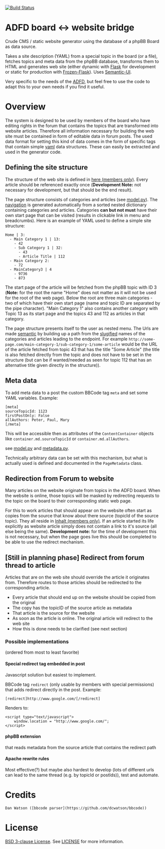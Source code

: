 [![Build Status](https://travis-ci.org/ADFD/adfd.svg)](https://travis-ci.org/ADFD/adfd)

# ADFD board <-> website bridge 

Crude CMS / static website generator using the database of a phpBB Board as data source. 

Takes a site description (YAML) from a special topic in the board (or a file), fetches topics and meta data from the phpBB database, transforms them to HTML and generates web site (either dynamic with [Flask](http://flask.pocoo.org/) for development or static for production with [Frozen-Flask](http://pythonhosted.org/Frozen-Flask/)). Uses [Semantic-UI](http://semantic-ui.com).

Very specific to the needs of the [ADFD](http://adfd.org), but feel free to use the code to adapt this to your own needs if you find it useful.

#  Overview

The system is designed to be used by members of the board who have editing rights in the forum that contains the topics that are transformed into website articles. Therefore all information necessary for building the web site must be contained in form of editable data in forum posts. The used data format for setting this kind of data comes in the form of specific tags that contain simple [yaml](http://www.yaml.org/) data structures. These can easily be extracted and used in the generator code.

## Defining the site structure

The structure of the web site is defined in [here (members only)](http://adfd.org/austausch/viewtopic.php?f=54&t=12109). Every article should be referenced exactly once (**Development Note:** not necessary for development, but that should be the end result). 

The page structure consists of categories and articles (see [model.py](adfd/model.py)). The [navigation](adfd/site/navigation.py) is generated automatically from a sorted nested dictionary containing categories and articles. Categories **can but not must** have their own start page that can be visited (results in clickable link in menu and breadcrumbs). Here is an example of YAML used to define a simple site structure:

    Home | 3:
      - Main Category 1 | 13:
        - 42
        - Sub Category 1 | 32:
          - 43
          - Article Title | 112
      - Main Category 2:
        - 72
      - MainCategory3 | 4
        - 9736
        - 873

The start page of the article will be fetched from the phpBB topic with ID 3 (**Note:** for the root the name "Home" does not matter as it will not be used for the root of the web page). Below the root are three main categories - two of which have their own start page (name and topic ID are separated by the pipe character). "Main Category 1" also contains another category with Topic 13 as its start page and the topics 43 and 112 as articles in that category.

The page structure presents itself to the user as nested menu. The Urls are made [semantic](https://en.wikipedia.org/wiki/Semantic_URL) by building up a path from the [slugified](https://en.wikipedia.org/wiki/Semantic_URL#Slug) names of the categories and articles leading to the endpoint. For example `http://some-page.com/main-category-1/sub-category-1/some-article` would be the URL of the article fetched from topic 43 that has the title "Some Article" (the title is also fetched directly from the topic and does not have to be set in the structure (but can be if wanted/needed as seen for topic 112 that has an alternative title given directly in the structure)).

## Meta data

To add meta data to a post the custom BBCode tag `meta` and set some YAML variables. Example:

    [meta]
    sourceTopicId: 1123
    firstPostOnly: False
    allAuthors: Peter, Paul, Mary
    [/meta]

This will be accessible then as attributes of the `ContentContainer` objects like `container.md.sourceTopicId` or `container.md.allAuthors`.

see [model.py](adfd/model.py) and [metadata.py](adfd/metadata.py).

Technically arbitrary data can be set with this mechanism, but what is actually used is defined and documented in the `PageMetadata` class.

## Redirection from Forum to website

Many articles on the website originate from topics in the ADFD board. When the website is online, those topics will be masked by redirecting requests to the topic on the board to their corresponding static web page. 

For this to work articles that should appear on the website often start as copies from the source that know about there source (topicId of the source topic). They all reside in [Inhalt (members only)](http://adfd.org/austausch/viewforum.php?f=54). If an article started its life explicitly as website article simply does not contain a link to it's source (all else being the same). **Development note:** for the time of development this is not necessary, but when the page goes live this should be completed to be able to use the redirect mechanism.


## [Still in planning phase] Redirect from forum thread to article

Articles that are on the web site should override the article it originates from. Therefore routes to those articles should be redirected to the corresponding article.

* Every article that should end up on the website should be copied from the original
* The copy has the topicID of the source article as metadata
* That article is the source for the website
* As soon as the article is online. The original article will redirect to the web site
* How this is done needs to be clarified (see next section)

### Possible implementations 

(ordered from most to least favorite)

#### Special redirect tag embedded in post

Javascript solution but easiest to implement.

BBCode tag `redirect` (only usable by members with special permissions) that adds redirect directly in the post. Example:

    [redirect]http://www.google.com/[/redirect]

Renders to: 
    
    <script type="text/javascript">
        window.location = "http://www.google.com/";
    </script>

#### phpBB extension 

that reads metadata from the source article that contains the redirect path

#### Apache rewrite rules

Most effective(?) but maybe also hardest to develop (lots of different urls can lead to the same thread (e.g. by topicId or postIds)), test and automate.

# Credits

    Dan Watson ([bbcode parser](https://github.com/dcwatson/bbcode))

# License

[BSD 3-clause License](https://opensource.org/licenses/BSD-3-Clause). See [LICENSE](./LICENSE) for more information.
